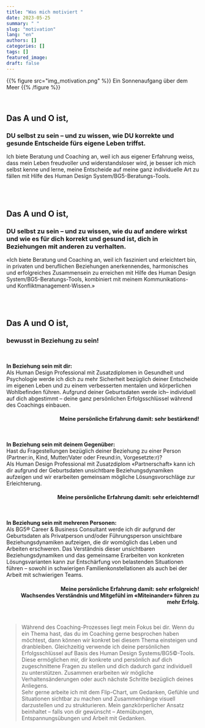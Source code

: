 ```yaml
---
title: "Was mich motiviert "
date: 2023-05-25
summary: " "
slug: "motivation"
lang: "en"
authors: []
categories: []
tags: []
featured_image:
draft: false
---
```


{{% figure src="img_motivation.png" %}} Ein Sonnenaufgang über dem Meer {{% /figure %}}  

<br>

## Das A und O ist,
### DU selbst zu sein – und zu wissen, wie DU korrekte und gesunde Entscheide fürs eigene Leben triffst.  
Ich biete Beratung und Coaching an, weil ich aus eigener Erfahrung weiss, dass mein Leben freudvoller und widerstandsloser wird, je besser ich mich selbst kenne und lerne, meine Entscheide auf meine ganz individuelle Art zu fällen mit Hilfe des Human Design System/BG5-Beratungs-Tools.  <br>  

<br>
<br>

## Das A und O ist,  
### DU selbst zu sein – und zu wissen, wie du auf andere wirkst und wie es für dich korrekt und gesund ist, dich in Beziehungen mit anderen zu verhalten.  
«Ich biete Beratung und Coaching an, weil ich fasziniert und erleichtert bin, in privaten und beruflichen Beziehungen anerkennendes, harmonisches und erfolgreiches Zusammensein zu erreichen mit Hilfe des Human Design System/BG5-Beratungs-Tools, kombiniert mit meinem Kommunikations- und Konfliktmanagement-Wissen.» <br>  



<br>  
<br>

## Das A und O ist,
### bewusst in Beziehung zu sein!  

<br>

**In Beziehung sein mit dir:**  
Als Human Design Professional mit Zusatzdiplomen in Gesundheit und Psychologie werde ich dich zu mehr Sicherheit bezüglich deiner Entscheide im eigenen Leben und zu einem verbesserten mentalen und körperlichen Wohlbefinden führen. Aufgrund deiner Geburtsdaten werde ich– individuell auf dich abgestimmt – deine ganz persönlichen Erfolgsschlüssel während des Coachings einbauen.  
<h4 style="text-align:right"> Meine persönliche Erfahrung damit: sehr bestärkend! </h4>  

<br>

**In Beziehung sein mit deinem Gegenüber:**  
Hast du Fragestellungen bezüglich deiner Beziehung zu einer Person (Partner:in, Kind, Mutter/Vater oder Freund:in, Vorgesetzte:r)?  
Als Human Design Professional mit Zusatzdiplom «Partnerschaft» kann ich dir aufgrund der Geburtsdaten unsichtbare Beziehungsdynamiken aufzeigen und wir erarbeiten gemeinsam mögliche Lösungsvorschläge zur Erleichterung.  
<h4 style="text-align:right"> Meine persönliche Erfahrung damit: sehr erleichternd! </h4>  

<br>

**In Beziehung sein mit mehreren Personen:**  
Als BG5® Career & Business Consultant werde ich dir aufgrund der Geburtsdaten als Privatperson und/oder Führungsperson unsichtbare Beziehungsdynamiken aufzeigen, die dir womöglich das Leben und Arbeiten erschweren. Das Verständnis dieser unsichtbaren Beziehungsdynamiken und das gemeinsame Erarbeiten von konkreten Lösungsvarianten kann zur Entschärfung von belastenden Situationen führen – sowohl in schwierigen Familienkonstellationen als auch bei der Arbeit mit schwierigen Teams.  
<h4 style="text-align:right"> Meine persönliche Erfahrung damit: sehr erfolgreich! <br> Wachsendes Verständnis und Mitgefühl im «Miteinander» führen zu mehr Erfolg. </h4>  

<br>

> Während des Coaching-Prozesses liegt mein Fokus bei dir. Wenn du ein Thema hast, das du im Coaching gerne besprochen haben möchtest, dann können wir konkret bei diesem Thema einsteigen und dranbleiben. Gleichzeitig verwende ich deine persönlichen Erfolgsschlüssel auf Basis des Human Design Systems/BG5©-Tools. Diese ermöglichen mir, dir konkrete und persönlich auf dich zugeschnittene Fragen zu stellen und dich dadurch ganz individuell zu unterstützen. Zusammen erarbeiten wir mögliche Verhaltensänderungen oder auch nächste Schritte bezüglich deines Anliegens. <br> Sehr gerne arbeite ich mit dem Flip-Chart, um Gedanken, Gefühle und Situationen sichtbar zu machen und Zusammenhänge visuell darzustellen und zu strukturieren. Mein ganzkörperlicher Ansatz beinhaltet – falls von dir gewünscht – Atemübungen, Entspannungsübungen und Arbeit mit Gedanken.



